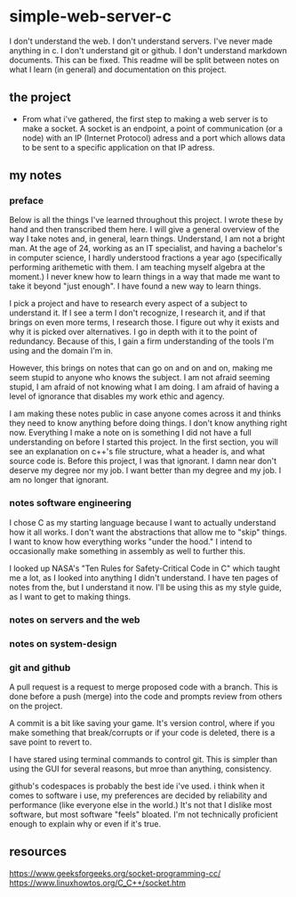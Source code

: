 # simple-web-server-c
I don't understand the web. I don't understand servers. I've never made anything in c. I don't understand git or github. I don't understand markdown documents. This can be fixed. This readme will be split between notes on what I learn (in general) and documentation on this project. 

## the project

- From what i've gathered, the first step to making a web server is to make a socket. A socket is an endpoint, a point of communication (or a node) with an IP (Internet Protocol) adress and a port which allows data to be sent to a specific application on that IP adress. 


## my notes

### preface

Below is all the things I've learned throughout this project. I wrote these by hand and then transcribed them here. I will give a general overview of the way I take notes and, in general, learn things. Understand, I am not a bright man. At the age of 24, working as an IT specialist, and having a bachelor's in computer science, I hardly understood fractions a year ago (specifically performing arithemetic with them. I am teaching myself algebra at the moment.) I never knew how to learn things in a way that made me want to take it beyond "just enough". I have found a new way to learn things. 

I pick a project and have to research every aspect of a subject to understand it. If I see a term I don't recognize, I research it, and if that brings on even more terms, I research those. I figure out why it exists and why it is picked over alternatives. I go in depth with it to the point of redundancy. Because of this, I gain a firm understanding of the tools I'm using and the domain I'm in. 

However, this brings on notes that can go on and on and on, making me seem stupid to anyone who knows the subject. I am not afraid seeming stupid, I am afraid of not knowing what I am doing. I am afraid of having a level of ignorance that disables my work ethic and agency. 

I am making these notes public in case anyone comes across it and thinks they need to know anything before doing things. I don't know anything right now. Everything I make a note on is something I did not have a full understanding on before I started this project. In the first section, you will see an explanation on c++'s file structure, what a header is, and what source code is. Before this project, I was that ignorant. I damn near don't deserve my degree nor my job. I want better than my degree and my job. I am no longer that ignorant.

### notes software engineering

I chose C as my starting language because I want to actually understand how it all works. I don't want the abstractions that allow me to "skip" things. I want to know how everything works "under the hood." I intend to occasionally make something in assembly as well to further this.

I looked up NASA's "Ten Rules for Safety-Critical Code in C" which taught me a lot, as I looked into anything I didn't understand. I have ten pages of notes from the, but I understand it now. I'll be using this as my style guide, as I want to get to making things. 

### notes on servers and the web

### notes on system-design

### git and github

A pull request is a request to merge proposed code with a branch. This is done before a push (merge) into the code and prompts review from others on the project. 

A commit is a bit like saving your game. It's version control, where if you make something that break/corrupts or if your code is deleted, there is a save point to revert to. 

I have stared using terminal commands to control git. This is simpler than using the GUI for several reasons, but mroe than anything, consistency.

github's codespaces is probably the best ide i've used. i think when it comes to software i use, my preferences are decided by reliability and performance (like everyone else in the world.) It's not that I dislike most software, but most software "feels" bloated. I'm not technically proficient enough to explain why or even if it's true. 

## resources

https://www.geeksforgeeks.org/socket-programming-cc/
https://www.linuxhowtos.org/C_C++/socket.htm




